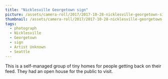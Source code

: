 ```yaml
---
title: "Nicklesville Georgetown sign"
picture: /assets/camera-roll/2017/2017-10-28-nicklesville-georgetown-sign/20171028_235023028_iOS.jpg
thumbnail: /assets/camera-roll/2017/2017-10-28-nicklesville-georgetown-sign/20171028_235023028_iOS-thumbnail.jpg
tags:
  - photograph
  - Nicklesville
  - Georgetown
  - sign
  - Artist Unknown
  - Seattle
---
```

This is a self-managed group of tiny homes for people getting back on their feed. They had an open house for the public to visit.